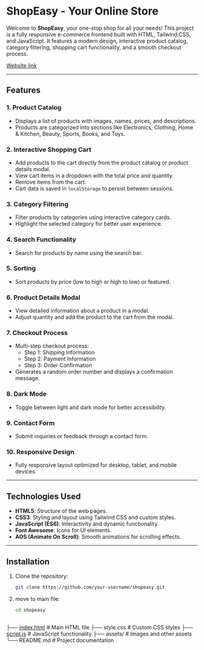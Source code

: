 # ShopEasy - Your Online Store

Welcome to **ShopEasy**, your one-stop shop for all your needs! This project is a fully responsive e-commerce frontend built with HTML, Tailwind.CSS, and JavaScript. It features a modern design, interactive product catalog, category filtering, shopping cart functionality, and a smooth checkout process.

[Website link](https://ganesh8068.github.io/E-commerce-frontend/)

---

## Features

### 1. **Product Catalog**
- Displays a list of products with images, names, prices, and descriptions.
- Products are categorized into sections like Electronics, Clothing, Home & Kitchen, Beauty, Sports, Books, and Toys.

### 2. **Interactive Shopping Cart**
- Add products to the cart directly from the product catalog or product details modal.
- View cart items in a dropdown with the total price and quantity.
- Remove items from the cart.
- Cart data is saved in `localStorage` to persist between sessions.

### 3. **Category Filtering**
- Filter products by categories using interactive category cards.
- Highlight the selected category for better user experience.

### 4. **Search Functionality**
- Search for products by name using the search bar.

### 5. **Sorting**
- Sort products by price (low to high or high to low) or featured.

### 6. **Product Details Modal**
- View detailed information about a product in a modal.
- Adjust quantity and add the product to the cart from the modal.

### 7. **Checkout Process**
- Multi-step checkout process:
  - Step 1: Shipping Information
  - Step 2: Payment Information
  - Step 3: Order Confirmation
- Generates a random order number and displays a confirmation message.

### 8. **Dark Mode**
- Toggle between light and dark mode for better accessibility.

### 9. **Contact Form**
- Submit inquiries or feedback through a contact form.

### 10. **Responsive Design**
- Fully responsive layout optimized for desktop, tablet, and mobile devices.

---

## Technologies Used

- **HTML5**: Structure of the web pages.
- **CSS3**: Styling and layout using Tailwind CSS and custom styles.
- **JavaScript (ES6)**: Interactivity and dynamic functionality.
- **Font Awesome**: Icons for UI elements.
- **AOS (Animate On Scroll)**: Smooth animations for scrolling effects.

---

## Installation

1. Clone the repository:
   ```bash
   git clone https://github.com/your-username/shopeasy.git
   
2. move to main file:
   ```bash
   cd shopeasy

   
##
├── [index.html](http://_vscodecontentref_/0)          # Main HTML file
├── style.css           # Custom CSS styles
├── [script.js](http://_vscodecontentref_/1)           # JavaScript functionality
├── assets/             # Images and other assets
└── README.md           # Project documentation
